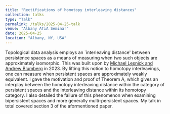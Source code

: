 ```yaml
---
title: "Rectifications of homotopy interleaving distances"
collection: talks
type: "Talk"
permalink: /talks/2025-04-25-talk
venue: "Albany ATiA Seminar"
date: 2025-04-25
location: "Albany, NY, USA"
---
```


Topological data analysis employs an `interleaving distance' between persistence spaces as a means of measuring when two such objects are approximately isomorphic. This was built upon by [Michael Lesnick and Andrew Blumberg](https://doi.org/10.48550/arXiv.1705.01690) in 2023. By lifting this notion to homotopy interleavings, one can measure when persistent spaces are approximately weakly equivalent. I gave the motivation and proof of Theorem A, which gives an interplay between the homotopy interleaving distance within the category of persistent spaces and the interleaving distance within its homotopy category. I also detailed the failure of this phenomenon when examining bipersistent spaces and more generally multi-persistent spaces. My talk in total covered section 3 of the aformentioned paper.
